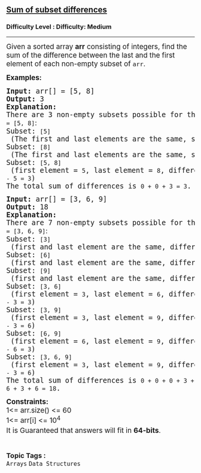 <h2><a href="https://www.geeksforgeeks.org/problems/sum-of-subset-differences/1?page=1&difficulty=Medium&status=attempted&sortBy=accuracy">Sum of subset differences</a></h2><h3>Difficulty Level : Difficulty: Medium</h3><hr><div class="problems_problem_content__Xm_eO"><p><span style="font-size: 14pt;">Given a sorted array <strong>arr</strong> consisting of integers, find the sum of the difference between the last and the first element of each non-empty subset of <code>arr</code>.</span></p>
<p><span style="font-size: 14pt;"><strong>Examples:</strong></span></p>
<pre><span style="font-size: 14pt;"><strong>Input: </strong>arr[] = [5, 8]
<strong>Output: </strong>3<strong>
Explanation: </strong>
There are 3 non-empty subsets possible for the given array <code>S = [5, 8]</code><span style="font-family: -apple-system, BlinkMacSystemFont, 'Segoe UI', Roboto, Oxygen, Ubuntu, Cantarell, 'Open Sans', 'Helvetica Neue', sans-serif;">:<br></span></span><span style="font-size: 14pt;">Subset: <code>[5]</code> (The first and last elements are the same, so the difference is <code>0</code>)<br></span><span style="font-size: 14pt;">Subset: <code>[8]</code> (The first and last elements are the same, so the difference is <code>0</code>)<br></span><span style="font-size: 14pt;">Subset: <code>[5, 8]</code> (first element = <code>5</code>, last element = <code>8</code>, difference = <code>8 - 5 = 3</code>)<br></span><span style="font-size: 14pt;">The total sum of differences is <code>0 + 0 + 3 = 3</code>.</span></pre>
<pre><span style="font-size: 14pt;"><strong>Input: </strong>arr[] = <span class="hljs-selector-attr" style="font-family: Consolas, Monaco, 'Andale Mono', 'Ubuntu Mono', monospace; word-spacing: normal; white-space: normal;">[3, 6, 9]</span>
<strong>Output: </strong>18<strong>
Explanation: <br></strong>There are 7 non-empty subsets possible for the given array <code>S = [3, 6, 9]</code><span style="font-family: -apple-system, BlinkMacSystemFont, 'Segoe UI', Roboto, Oxygen, Ubuntu, Cantarell, 'Open Sans', 'Helvetica Neue', sans-serif;">:<br></span></span><span style="font-size: 14pt;">Subset: <code>[3]</code> (first and last element are the same, difference = <code>0</code>)<br></span><span style="font-size: 14pt;">Subset: <code>[6]</code> (first and last element are the same, difference = <code>0</code>)<br></span><span style="font-size: 14pt;">Subset: <code>[9]</code> (first and last element are the same, difference = <code>0</code>)<br></span><span style="font-size: 14pt;">Subset: <code>[3, 6]</code> (first element = <code>3</code>, last element = <code>6</code>, difference = <code>6 - 3 = 3</code>)<br></span><span style="font-size: 14pt;">Subset: <code>[3, 9]</code> (first element = <code>3</code>, last element = <code>9</code>, difference = <code>9 - 3 = 6</code>)<br></span><span style="font-size: 14pt;">Subset: <code>[6, 9]</code> (first element = <code>6</code>, last element = <code>9</code>, difference = <code>9 - 6 = 3</code>)<br></span><span style="font-size: 14pt;">Subset: <code>[3, 6, 9]</code> (first element = <code>3</code>, last element = <code>9</code>, difference = <code>9 - 3 = 6</code>)<br></span><span style="font-size: 14pt;">The total sum of differences is <code>0 + 0 + 0 + 3 + 6 + 3 + 6 = 18</code>.</span></pre>
<p><span style="font-size: 14pt;"><strong>Constraints:</strong><br>1&lt;= arr.size() &lt;= 60<br>1&lt;= arr[i] &lt;= 10<sup>4<br></sup>It is Guaranteed that answers will fit in&nbsp;<strong>64-bits</strong>.<sup><br></sup></span></p></div><br><p><span style=font-size:18px><strong>Topic Tags : </strong><br><code>Arrays</code>&nbsp;<code>Data Structures</code>&nbsp;